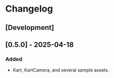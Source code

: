 # Changelog

## [Development]

## [0.5.0] - 2025-04-18
### Added
- Kart, KartCamera, and several sample assets.

